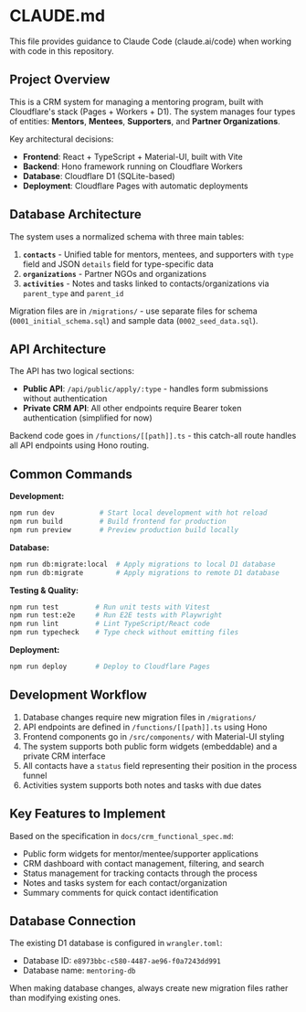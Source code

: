 # CLAUDE.md

This file provides guidance to Claude Code (claude.ai/code) when working with code in this repository.

## Project Overview

This is a CRM system for managing a mentoring program, built with Cloudflare's stack (Pages + Workers + D1). The system manages four types of entities: **Mentors**, **Mentees**, **Supporters**, and **Partner Organizations**. 

Key architectural decisions:
- **Frontend**: React + TypeScript + Material-UI, built with Vite
- **Backend**: Hono framework running on Cloudflare Workers  
- **Database**: Cloudflare D1 (SQLite-based)
- **Deployment**: Cloudflare Pages with automatic deployments

## Database Architecture

The system uses a normalized schema with three main tables:

1. **`contacts`** - Unified table for mentors, mentees, and supporters with `type` field and JSON `details` field for type-specific data
2. **`organizations`** - Partner NGOs and organizations
3. **`activities`** - Notes and tasks linked to contacts/organizations via `parent_type` and `parent_id`

Migration files are in `/migrations/` - use separate files for schema (`0001_initial_schema.sql`) and sample data (`0002_seed_data.sql`).

## API Architecture

The API has two logical sections:
- **Public API**: `/api/public/apply/:type` - handles form submissions without authentication
- **Private CRM API**: All other endpoints require Bearer token authentication (simplified for now)

Backend code goes in `/functions/[[path]].ts` - this catch-all route handles all API endpoints using Hono routing.

## Common Commands

**Development:**
```bash
npm run dev           # Start local development with hot reload
npm run build         # Build frontend for production  
npm run preview       # Preview production build locally
```

**Database:**
```bash
npm run db:migrate:local  # Apply migrations to local D1 database
npm run db:migrate        # Apply migrations to remote D1 database
```

**Testing & Quality:**
```bash
npm run test         # Run unit tests with Vitest
npm run test:e2e     # Run E2E tests with Playwright
npm run lint         # Lint TypeScript/React code
npm run typecheck    # Type check without emitting files
```

**Deployment:**
```bash
npm run deploy       # Deploy to Cloudflare Pages
```

## Development Workflow

1. Database changes require new migration files in `/migrations/`
2. API endpoints are defined in `/functions/[[path]].ts` using Hono
3. Frontend components go in `/src/components/` with Material-UI styling
4. The system supports both public form widgets (embeddable) and a private CRM interface
5. All contacts have a `status` field representing their position in the process funnel
6. Activities system supports both notes and tasks with due dates

## Key Features to Implement

Based on the specification in `docs/crm_functional_spec.md`:

- Public form widgets for mentor/mentee/supporter applications
- CRM dashboard with contact management, filtering, and search
- Status management for tracking contacts through the process
- Notes and tasks system for each contact/organization
- Summary comments for quick contact identification

## Database Connection

The existing D1 database is configured in `wrangler.toml`:
- Database ID: `e8973bbc-c580-4487-ae96-f0a7243dd991`
- Database name: `mentoring-db`

When making database changes, always create new migration files rather than modifying existing ones.